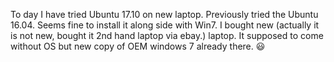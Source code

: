 To day I have tried Ubuntu 17.10 on new laptop. Previously tried the Ubuntu 16.04.
Seems fine to install it along side with Win7. I bought new (actually it is not new, bought it 2nd hand laptop via ebay.) laptop.
It supposed to come without OS but new copy of OEM windows 7 already there. :smiley:
